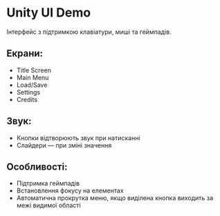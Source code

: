 # Unity UI Demo

Інтерфейс з підтримкою клавіатури, миші та геймпадів.  

## Екрани:
- Title Screen  
- Main Menu  
- Load/Save  
- Settings  
- Credits

## Звук:
- Кнопки відтворюють звук при натисканні  
- Слайдери — при зміні значення

## Особливості:
- Підтримка геймпадів   
- Встановлення фокусу на елементах
- Автоматична прокрутка меню, якщо виділена кнопка виходить за межі видимої області
